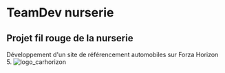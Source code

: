 # TeamDev nurserie

## Projet fil rouge de la nurserie 
Développement d'un site de référencement automobiles sur Forza Horizon 5. 
![logo_carhorizon](https://github.com/FelixKarma/forza/assets/109823552/2b5957e5-e3e1-4657-a780-cf3966ad9ea1)

